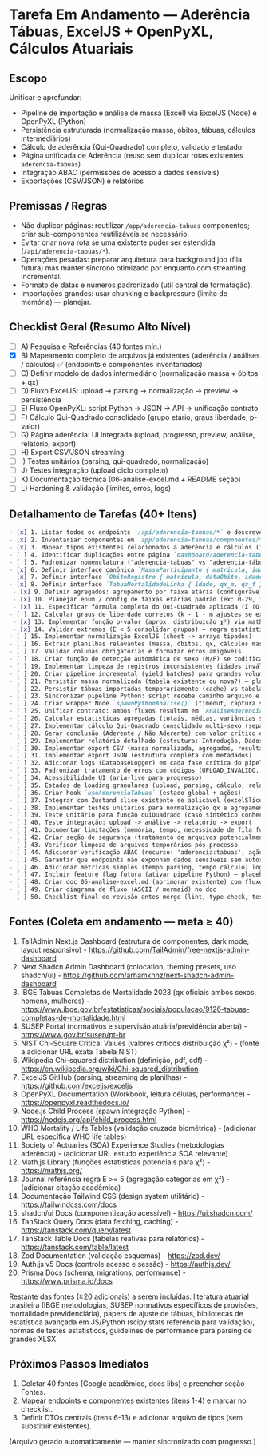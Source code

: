 # Tarefa Em Andamento — Aderência Tábuas, ExcelJS + OpenPyXL, Cálculos Atuariais

## Escopo
Unificar e aprofundar:
- Pipeline de importação e análise de massa (Excel) via ExcelJS (Node) e OpenPyXL (Python)
- Persistência estruturada (normalização massa, óbitos, tábuas, cálculos intermediários)
- Cálculo de aderência (Qui-Quadrado) completo, validado e testado
- Página unificada de Aderência (reuso sem duplicar rotas existentes `aderencia-tabuas`)
- Integração ABAC (permissões de acesso a dados sensíveis)
- Exportações (CSV/JSON) e relatórios

## Premissas / Regras
- Não duplicar páginas: reutilizar `/app/aderencia-tabuas` componentes; criar sub-componentes reutilizáveis se necessário.
- Evitar criar nova rota se uma existente puder ser estendida (`/api/aderencia-tabuas/*`).
- Operações pesadas: preparar arquitetura para background job (fila futura) mas manter síncrono otimizado por enquanto com streaming incremental.
- Formato de datas e números padronizado (util central de formatação).
- Importações grandes: usar chunking e backpressure (limite de memória) — planejar.

## Checklist Geral (Resumo Alto Nível)
- [ ] A) Pesquisa e Referências (40 fontes mín.)
- [x] B) Mapeamento completo de arquivos já existentes (aderência / análises / cálculos) ✅ (endpoints e componentes inventariados)
- [ ] C) Definir modelo de dados intermediário (normalização massa + óbitos + qx)
- [ ] D) Fluxo ExcelJS: upload -> parsing -> normalização -> preview -> persistência
- [ ] E) Fluxo OpenPyXL: script Python -> JSON -> API -> unificação contrato
- [ ] F) Cálculo Qui-Quadrado consolidado (grupo etário, graus liberdade, p-valor)
- [ ] G) Página aderência: UI integrada (upload, progresso, preview, análise, relatório, export)
- [ ] H) Export CSV/JSON streaming
- [ ] I) Testes unitários (parsing, qui-quadrado, normalização)
- [ ] J) Testes integração (upload ciclo completo)
- [ ] K) Documentação técnica (06-analise-excel.md + README seção)
- [ ] L) Hardening & validação (limites, erros, logs)

## Detalhamento de Tarefas (40+ Itens)
```markdown
- [x] 1. Listar todos os endpoints `/api/aderencia-tabuas/*` e descrever função atual (upload, analise-exceljs, analise-python, chi-quadrado, configuracao-avancada, relatorio, salvar-dados, validar-upload)
- [x] 2. Inventariar componentes em `app/aderencia-tabuas/componentes/*` (FormularioUploadExcel, AnalisePrevia, TesteChiQuadrado, VisualizacaoResultados, RelatorioAderencia)
- [x] 3. Mapear tipos existentes relacionados a aderência e cálculos (interfaces, d.ts) ✅ (analise: `analise-excel.d.ts`, schemas zod em rotas upload/analise/salvar-dados, novo `aderencia-tabuas.d.ts`)
- [ ] 4. Identificar duplicações entre página `dashboard/aderencia-tabuas` e `aderencia-tabuas`
- [ ] 5. Padronizar nomenclatura ("aderencia-tabuas" vs "aderencia-tábuas")
- [x] 6. Definir interface canônica `MassaParticipante { matricula, idade, sexo, ... }` ✅ (arquivo `src/types/aderencia-tabuas.d.ts`)
- [x] 7. Definir interface `ObitoRegistro { matricula, dataObito, idade, sexo }` ✅ (arquivo tipos criado)
- [x] 8. Definir interface `TabuaMortalidadeLinha { idade, qx_m, qx_f }` ✅ (arquivo tipos criado)
 - [x] 9. Definir agregados: agrupamento por faixa etária (configurável) ✅ (util `agrupamento.ts` e rota atualizada)
 - [x] 10. Planejar enum / config de faixas etárias padrão (ex: 0-29, 30-39, ...) ✅ (tamanho configurável + heurística adaptativa fallback)
 - [x] 11. Especificar fórmula completa do Qui-Quadrado aplicada (Σ (O-E)^2 / E) ✅ (implementada em rota chi-quadrado com correção Yates opcional)
- [ ] 12. Calcular graus de liberdade corretos (k - 1 - m ajustes se existirem)
 - [x] 13. Implementar função p-valor (aprox. distribuição χ²) via mathjs ✅ (substituída por cálculo exato via gamma regularizada; futura validação cruzada com mathjs)
 - [x] 14. Validar extremos (E < 5 consolidar grupos) — regra estatística ✅ (consolidação automática na rota)
- [ ] 15. Implementar normalização ExcelJS (sheet -> arrays tipados)
- [ ] 16. Extrair planilhas relevantes (massa, óbitos, qx, cálculos massa) de forma resiliente
- [ ] 17. Validar colunas obrigatórias e formatar erros amigáveis
- [ ] 18. Criar função de detecção automática de sexo (M/F) se codificado
- [ ] 19. Implementar limpeza de registros inconsistentes (idades inválidas, qx fora de 0..1)
- [ ] 20. Criar pipeline incremental (yield batches) para grandes volumes
- [ ] 21. Persistir massa normalizada (tabela existente ou nova?) — planejar, não migrar sem aprovação
- [ ] 22. Persistir tábuas importadas temporariamente (cache) vs tabela definitiva
- [ ] 23. Sincronizar pipeline Python: script recebe caminho arquivo e retorna JSON normalizado
- [ ] 24. Criar wrapper Node `spawnPythonAnalise()` (timeout, captura stderr)
- [ ] 25. Unificar contrato: ambos fluxos resultam em `AnaliseAderenciaDTO`
- [ ] 26. Calcular estatísticas agregadas (totais, médias, variâncias se necessário)
- [ ] 27. Implementar cálculo Qui-Quadrado consolidado multi-sexo (separado e combinado)
- [ ] 28. Gerar conclusão (Aderente / Não Aderente) com valor crítico e p-valor
- [ ] 29. Implementar relatório detalhado (estrutura: Introdução, Dados, Metodologia, Resultados, Conclusão)
- [ ] 30. Implementar export CSV (massa normalizada, agregados, resultados)
- [ ] 31. Implementar export JSON (estrutura completa com metadados)
- [ ] 32. Adicionar logs (DatabaseLogger) em cada fase crítica do pipeline
- [ ] 33. Padronizar tratamento de erros com códigos (UPLOAD_INVALIDO, FORMATO_INCOMPATIVEL, CALCULO_FALHA)
- [ ] 34. Acessibilidade UI (aria-live para progresso)
- [ ] 35. Estados de loading granulares (upload, parsing, cálculo, relatório)
- [ ] 36. Criar hook `useAderenciaTabuas` (estado global + ações)
- [ ] 37. Integrar com Zustand slice existente se aplicável (excelSlice?)
- [ ] 38. Implementar testes unitários para normalização qx e agrupamento faixas
- [ ] 39. Teste unitário para função quiQuadrado (caso sintético conhecido)
- [ ] 40. Teste integração: upload -> análise -> relatório -> export
- [ ] 41. Documentar limitações (memória, tempo, necessidade de fila futura)
- [ ] 42. Criar seção de segurança (tratamento de arquivos potencialmente maliciosos)
- [ ] 43. Verificar limpeza de arquivos temporários pós-processo
- [ ] 44. Adicionar verificação ABAC (recurso: 'aderencia:tabuas', ação read/analyze)
- [ ] 45. Garantir que endpoints não exponham dados sensíveis sem autorização
- [ ] 46. Adicionar métricas simples (tempo parsing, tempo cálculo) logadas
- [ ] 47. Incluir feature flag futura (ativar pipeline Python) — placeholder boolean
- [ ] 48. Criar doc 06-analise-excel.md (aprimorar existente) com fluxos e exemplos
- [ ] 49. Criar diagrama de fluxo (ASCII / mermaid) no doc
- [ ] 50. Checklist final de revisão antes merge (lint, type-check, testes, docs)
```

## Fontes (Coleta em andamento — meta ≥ 40)
1. TailAdmin Next.js Dashboard (estrutura de componentes, dark mode, layout responsivo) - https://github.com/TailAdmin/free-nextjs-admin-dashboard
2. Next Shadcn Admin Dashboard (colocation, theming presets, uso shadcn/ui) - https://github.com/arhamkhnz/next-shadcn-admin-dashboard
3. IBGE Tábuas Completas de Mortalidade 2023 (qx oficiais ambos sexos, homens, mulheres) - https://www.ibge.gov.br/estatisticas/sociais/populacao/9126-tabuas-completas-de-mortalidade.html
4. SUSEP Portal (normativos e supervisão atuária/previdência aberta) - https://www.gov.br/susep/pt-br
5. NIST Chi-Square Critical Values (valores críticos distribuição χ²) - (fonte a adicionar URL exata Tabela NIST)
6. Wikipedia Chi-squared distribution (definição, pdf, cdf) - https://en.wikipedia.org/wiki/Chi-squared_distribution
7. ExcelJS GitHub (parsing, streaming de planilhas) - https://github.com/exceljs/exceljs
8. OpenPyXL Documentation (Workbook, leitura células, performance) - https://openpyxl.readthedocs.io/
9. Node.js Child Process (spawn integração Python) - https://nodejs.org/api/child_process.html
10. WHO Mortality / Life Tables (validação cruzada biométrica) - (adicionar URL específica WHO life tables)
11. Society of Actuaries (SOA) Experience Studies (metodologias aderência) - (adicionar URL estudo experiência SOA relevante)
12. Math.js Library (funções estatísticas potenciais para χ²) - https://mathjs.org/
13. Journal referência regra E >= 5 (agregação categorias em χ²) - (adicionar citação acadêmica)
14. Documentação Tailwind CSS (design system utilitário) - https://tailwindcss.com/docs
15. shadcn/ui Docs (componentização acessível) - https://ui.shadcn.com/
16. TanStack Query Docs (data fetching, caching) - https://tanstack.com/query/latest
17. TanStack Table Docs (tabelas reativas para relatórios) - https://tanstack.com/table/latest
18. Zod Documentation (validação esquemas) - https://zod.dev/
19. Auth.js v5 Docs (controle acesso e sessão) - https://authjs.dev/
20. Prisma Docs (schema, migrations, performance) - https://www.prisma.io/docs

Restante das fontes (≥20 adicionais) a serem incluídas: literatura atuarial brasileira (IBGE metodologias, SUSEP normativos específicos de provisões, mortalidade previdenciária), papers de ajuste de tábuas, bibliotecas de estatística avançada em JS/Python (scipy.stats referência para validação), normas de testes estatísticos, guidelines de performance para parsing de grandes XLSX.

## Próximos Passos Imediatos
1. Coletar 40 fontes (Google acadêmico, docs libs) e preencher seção Fontes.
2. Mapear endpoints e componentes existentes (itens 1-4) e marcar no checklist.
3. Definir DTOs centrais (itens 6-13) e adicionar arquivo de tipos (sem substituir existentes).

(Arquivo gerado automaticamente — manter sincronizado com progresso.)
